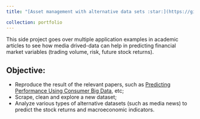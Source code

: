 ```yaml
---
title: "[Asset management with alternative data sets :star:](https://github.com/hdlinhnguyen/Asset-management-with-alternative-data-sets)"

collection: portfolio
---
```


This side project goes over multiple application examples in academic articles to see how media drived-data can help in predicting financial market variables (trading volume, risk, future stock returns).

## Objective:
- Reproduce the result of the relevant papers, such as [Predicting Performance Using Consumer Big Data](https://scholar.harvard.edu/files/kenfroot/files/Predicting_Performance_Using_Consumer_Big_Data-Aug18.2021.pdf), etc; 
- Scrape, clean and explore a new dataset;
- Analyze various types of alternative datasets (such as media news) to predict the stock returns and macroeconomic indicators.

